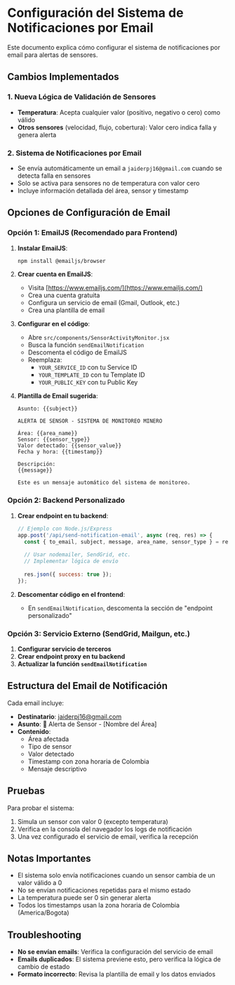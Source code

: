 # Configuración del Sistema de Notificaciones por Email

Este documento explica cómo configurar el sistema de notificaciones por email para alertas de sensores.

## Cambios Implementados

### 1. Nueva Lógica de Validación de Sensores

- **Temperatura**: Acepta cualquier valor (positivo, negativo o cero) como válido
- **Otros sensores** (velocidad, flujo, cobertura): Valor cero indica falla y genera alerta

### 2. Sistema de Notificaciones por Email

- Se envía automáticamente un email a `jaiderpj16@gmail.com` cuando se detecta falla en sensores
- Solo se activa para sensores no de temperatura con valor cero
- Incluye información detallada del área, sensor y timestamp

## Opciones de Configuración de Email

### Opción 1: EmailJS (Recomendado para Frontend)

1. **Instalar EmailJS**:
   ```bash
   npm install @emailjs/browser
   ```

2. **Crear cuenta en EmailJS**:
   - Visita [https://www.emailjs.com/](https://www.emailjs.com/)
   - Crea una cuenta gratuita
   - Configura un servicio de email (Gmail, Outlook, etc.)
   - Crea una plantilla de email

3. **Configurar en el código**:
   - Abre `src/components/SensorActivityMonitor.jsx`
   - Busca la función `sendEmailNotification`
   - Descomenta el código de EmailJS
   - Reemplaza:
     - `YOUR_SERVICE_ID` con tu Service ID
     - `YOUR_TEMPLATE_ID` con tu Template ID
     - `YOUR_PUBLIC_KEY` con tu Public Key

4. **Plantilla de Email sugerida**:
   ```
   Asunto: {{subject}}
   
   ALERTA DE SENSOR - SISTEMA DE MONITOREO MINERO
   
   Área: {{area_name}}
   Sensor: {{sensor_type}}
   Valor detectado: {{sensor_value}}
   Fecha y hora: {{timestamp}}
   
   Descripción:
   {{message}}
   
   Este es un mensaje automático del sistema de monitoreo.
   ```

### Opción 2: Backend Personalizado

1. **Crear endpoint en tu backend**:
   ```javascript
   // Ejemplo con Node.js/Express
   app.post('/api/send-notification-email', async (req, res) => {
     const { to_email, subject, message, area_name, sensor_type } = req.body;
     
     // Usar nodemailer, SendGrid, etc.
     // Implementar lógica de envío
     
     res.json({ success: true });
   });
   ```

2. **Descomentar código en el frontend**:
   - En `sendEmailNotification`, descomenta la sección de "endpoint personalizado"

### Opción 3: Servicio Externo (SendGrid, Mailgun, etc.)

1. **Configurar servicio de terceros**
2. **Crear endpoint proxy en tu backend**
3. **Actualizar la función `sendEmailNotification`**

## Estructura del Email de Notificación

Cada email incluye:
- **Destinatario**: jaiderpj16@gmail.com
- **Asunto**: 🚨 Alerta de Sensor - [Nombre del Área]
- **Contenido**:
  - Área afectada
  - Tipo de sensor
  - Valor detectado
  - Timestamp con zona horaria de Colombia
  - Mensaje descriptivo

## Pruebas

Para probar el sistema:
1. Simula un sensor con valor 0 (excepto temperatura)
2. Verifica en la consola del navegador los logs de notificación
3. Una vez configurado el servicio de email, verifica la recepción

## Notas Importantes

- El sistema solo envía notificaciones cuando un sensor cambia de un valor válido a 0
- No se envían notificaciones repetidas para el mismo estado
- La temperatura puede ser 0 sin generar alerta
- Todos los timestamps usan la zona horaria de Colombia (America/Bogota)

## Troubleshooting

- **No se envían emails**: Verifica la configuración del servicio de email
- **Emails duplicados**: El sistema previene esto, pero verifica la lógica de cambio de estado
- **Formato incorrecto**: Revisa la plantilla de email y los datos enviados